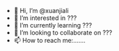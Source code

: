 - 👋 Hi, I’m @xuanjiali
- 👀 I’m interested in ???
- 🌱 I’m currently learning ???
- 💞️ I’m looking to collaborate on ???
- 📫 How to reach me:.......

<!---
xuanjiali/xuanjiali is a ✨ special ✨ repository because its `README.md` (this file) appears on your GitHub profile.
You can click the Preview link to take a look at your changes.
--->
